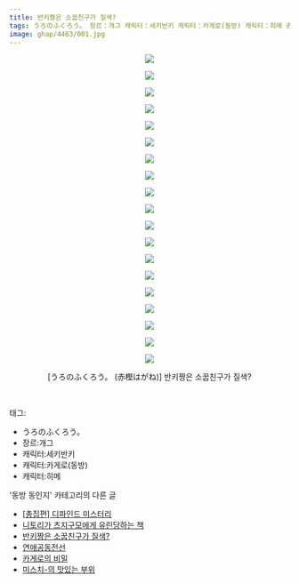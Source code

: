 ```yaml
---
title: 반키짱은 소꿉친구가 질색?
tags: うろのふくろう。 장르：개그 캐릭터：세키반키 캐릭터：카게로(동방) 캐릭터：히메 赤樫はがね 동방_동인지
image: ghap/4463/001.jpg
---
```

<div class="article">
<p style="text-align: center; clear: none; float: none;"><img src="{{ site.nasurl }}/ghap/4463/001.jpg"/></p>
<p style="text-align: center; clear: none; float: none;"><img src="{{ site.nasurl }}/ghap/4463/002.jpg"/></p>
<p style="text-align: center; clear: none; float: none;"><img src="{{ site.nasurl }}/ghap/4463/003.jpg"/></p>
<p style="text-align: center; clear: none; float: none;"><img src="{{ site.nasurl }}/ghap/4463/004.jpg"/></p>
<p style="text-align: center; clear: none; float: none;"><img src="{{ site.nasurl }}/ghap/4463/005.jpg"/></p>
<p style="text-align: center; clear: none; float: none;"><img src="{{ site.nasurl }}/ghap/4463/006.jpg"/></p>
<p style="text-align: center; clear: none; float: none;"><img src="{{ site.nasurl }}/ghap/4463/007.jpg"/></p>
<p style="text-align: center; clear: none; float: none;"><img src="{{ site.nasurl }}/ghap/4463/008.jpg"/></p>
<p style="text-align: center; clear: none; float: none;"><img src="{{ site.nasurl }}/ghap/4463/009.jpg"/></p>
<p style="text-align: center; clear: none; float: none;"><img src="{{ site.nasurl }}/ghap/4463/010.jpg"/></p>
<p style="text-align: center; clear: none; float: none;"><img src="{{ site.nasurl }}/ghap/4463/011.jpg"/></p>
<p style="text-align: center; clear: none; float: none;"><img src="{{ site.nasurl }}/ghap/4463/012.jpg"/></p>
<p style="text-align: center; clear: none; float: none;"><img src="{{ site.nasurl }}/ghap/4463/013.jpg"/></p>
<p style="text-align: center; clear: none; float: none;"><img src="{{ site.nasurl }}/ghap/4463/014.jpg"/></p>
<p style="text-align: center; clear: none; float: none;"><img src="{{ site.nasurl }}/ghap/4463/015.jpg"/></p>
<p style="text-align: center; clear: none; float: none;"><img src="{{ site.nasurl }}/ghap/4463/016.jpg"/></p>
<p style="text-align: center; clear: none; float: none;"><img src="{{ site.nasurl }}/ghap/4463/017.jpg"/></p>
<p style="text-align: center; clear: none; float: none;"><img src="{{ site.nasurl }}/ghap/4463/018.jpg"/></p>
<p style="text-align: center; clear: none; float: none;"><img src="{{ site.nasurl }}/ghap/4463/019.jpg"/></p>
<p style="text-align: center; clear: none; float: none;">[うろのふくろう。 (赤樫はがね)] 반키짱은 소꿉친구가 질색?</p>
<p><br/></p>
</div><div class="tagTrail">
<p>태그: </p>
<ul>
<li>うろのふくろう。</li>
<li>장르:개그</li>
<li>캐릭터:세키반키</li>
<li>캐릭터:카게로(동방)</li>
<li>캐릭터:히메</li>
</ul>
</div><div class="another">
<p>'동방 동인지' 카테고리의 다른 글</p>
<ul>
<li><a href="/2018-06-13-ghap_4466">[총집편] 디파인드 미스터리</a></li>
<li><a href="/2018-06-11-ghap_4464">니토리가 츠지구모에게 유린당하는 책</a></li>
<li><a href="/2018-06-11-ghap_4463">반키짱은 소꿉친구가 질색?</a></li>
<li><a href="/2018-06-11-ghap_4462">연애공동전선</a></li>
<li><a href="/2018-06-11-ghap_4460">카게로의 비밀</a></li>
<li><a href="/2018-06-11-ghap_4459">미스치-의 맛있는 부위</a></li>
</ul>
</div><div class="cb_module cb_fluid">
<div class="cb_wrt cb_profile">
</div><!-- commentList close -->
</div>